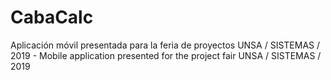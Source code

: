 # CabaCalc
Aplicación móvil presentada para la feria de proyectos UNSA / SISTEMAS / 2019 -
Mobile application presented for the project fair UNSA / SISTEMAS / 2019
